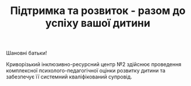 ﻿---
title: Підтримка та розвиток - разом до успіху вашої дитини
---

Шановні батьки!

Криворізький інклюзивно-ресурсний центр №2 здійснює проведення комплексної психолого-педагогічної оцінки розвитку дитини та забезпечує її системний кваліфікований супровід.
